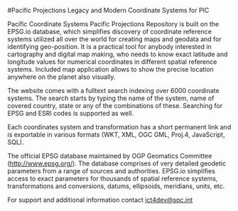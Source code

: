 #Pacific Projections
Legacy and Modern Coordinate Systems for PIC

Pacific Coordinate Systems
Pacific Projections Repository is built on the EPSG.io database, which simplifies discovery of coordinate reference systems utilized all over the world for creating maps and geodata and for identifying geo-position. It is a practical tool for anybody interested in cartography and digital map making, who needs to know exact latitude and longitude values for numerical coordinates in different spatial reference systems. Included map application allows to show the precise location anywhere on the planet also visually.

The website comes with a fulltext search indexing over 6000 coordinate systems. The search starts by typing the name of the system, name of covered country, state or any of the combinations of these. Searching for EPSG and ESRI codes is supported as well.

Each coordinates system and transformation has a short permanent link and is exportable in various formats (WKT, XML, OGC GML, Proj.4, JavaScript, SQL).

The official EPSG database maintained by OGP Geomatics Committee (http://www.epsg.org/). The database comprises of very detailed geodetic parameters from a range of sources and authorities. EPSG.io simplifies access to exact parameters for thousands of spatial reference systems, transformations and conversions, datums, ellipsoids, meridians, units, etc. 

For support and additional information contact ict4dev@spc.int
